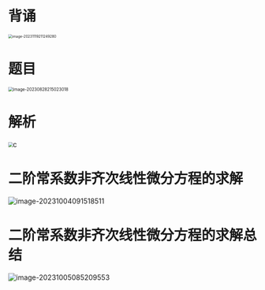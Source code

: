 # 背诵

<img src="https://cvp.oss-cn-shanghai.aliyuncs.com/picgo/202311192112471.png" alt="image-20231119211249280" style="zoom:50%;" />



# 题目

<img src="https://cvp.oss-cn-shanghai.aliyuncs.com/picgo/202308282150141.png" alt="image-20230828215023018" style="zoom: 60%;" />



# 解析

<img src="https://cvp.oss-cn-shanghai.aliyuncs.com/picgo/202308290903532.png" style="zoom: 60%;" />c



# 二阶常系数非齐次线性微分方程的求解

![image-20231004091518511](https://cvp.oss-cn-shanghai.aliyuncs.com/picgo/202310040915635.png)



# 二阶常系数非齐次线性微分方程的求解总结

![image-20231005085209553](https://cvp.oss-cn-shanghai.aliyuncs.com/picgo/202310050852813.png)

